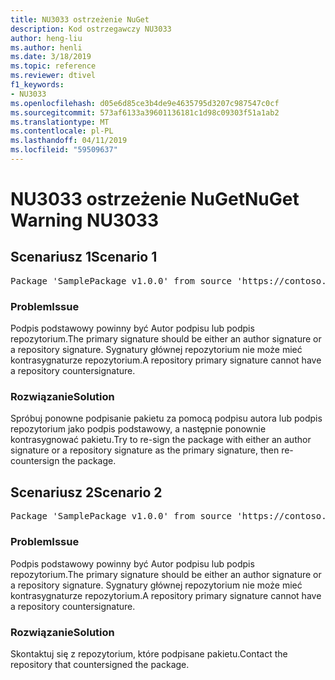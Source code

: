 ```yaml
---
title: NU3033 ostrzeżenie NuGet
description: Kod ostrzegawczy NU3033
author: heng-liu
ms.author: henli
ms.date: 3/18/2019
ms.topic: reference
ms.reviewer: dtivel
f1_keywords:
- NU3033
ms.openlocfilehash: d05e6d85ce3b4de9e4635795d3207c987547c0cf
ms.sourcegitcommit: 573af6133a39601136181c1d98c09303f51a1ab2
ms.translationtype: MT
ms.contentlocale: pl-PL
ms.lasthandoff: 04/11/2019
ms.locfileid: "59509637"
---
```

# <a name="nuget-warning-nu3033"></a><span data-ttu-id="8d8c3-103">NU3033 ostrzeżenie NuGet</span><span class="sxs-lookup"><span data-stu-id="8d8c3-103">NuGet Warning NU3033</span></span>

## <a name="scenario-1"></a><span data-ttu-id="8d8c3-104">Scenariusz 1</span><span class="sxs-lookup"><span data-stu-id="8d8c3-104">Scenario 1</span></span>

<pre>Package 'SamplePackage v1.0.0' from source 'https://contoso.com/index.json': A repository primary signature must not have a repository countersignature.</pre>

### <a name="issue"></a><span data-ttu-id="8d8c3-105">Problem</span><span class="sxs-lookup"><span data-stu-id="8d8c3-105">Issue</span></span>

<span data-ttu-id="8d8c3-106">Podpis podstawowy powinny być Autor podpisu lub podpis repozytorium.</span><span class="sxs-lookup"><span data-stu-id="8d8c3-106">The primary signature should be either an author signature or a repository signature.</span></span> <span data-ttu-id="8d8c3-107">Sygnatury głównej repozytorium nie może mieć kontrasygnaturze repozytorium.</span><span class="sxs-lookup"><span data-stu-id="8d8c3-107">A repository primary signature cannot have a repository countersignature.</span></span>

### <a name="solution"></a><span data-ttu-id="8d8c3-108">Rozwiązanie</span><span class="sxs-lookup"><span data-stu-id="8d8c3-108">Solution</span></span>

<span data-ttu-id="8d8c3-109">Spróbuj ponowne podpisanie pakietu za pomocą podpisu autora lub podpis repozytorium jako podpis podstawowy, a następnie ponownie kontrasygnować pakietu.</span><span class="sxs-lookup"><span data-stu-id="8d8c3-109">Try to re-sign the package with either an author signature or a repository signature as the primary signature, then re-countersign the package.</span></span>



## <a name="scenario-2"></a><span data-ttu-id="8d8c3-110">Scenariusz 2</span><span class="sxs-lookup"><span data-stu-id="8d8c3-110">Scenario 2</span></span>

<pre>Package 'SamplePackage v1.0.0' from source 'https://contoso.com/index.json': A repository primary signature must not have a repository countersignature.</pre>

### <a name="issue"></a><span data-ttu-id="8d8c3-111">Problem</span><span class="sxs-lookup"><span data-stu-id="8d8c3-111">Issue</span></span>

<span data-ttu-id="8d8c3-112">Podpis podstawowy powinny być Autor podpisu lub podpis repozytorium.</span><span class="sxs-lookup"><span data-stu-id="8d8c3-112">The primary signature should be either an author signature or a repository signature.</span></span> <span data-ttu-id="8d8c3-113">Sygnatury głównej repozytorium nie może mieć kontrasygnaturze repozytorium.</span><span class="sxs-lookup"><span data-stu-id="8d8c3-113">A repository primary signature cannot have a repository countersignature.</span></span>

### <a name="solution"></a><span data-ttu-id="8d8c3-114">Rozwiązanie</span><span class="sxs-lookup"><span data-stu-id="8d8c3-114">Solution</span></span>

<span data-ttu-id="8d8c3-115">Skontaktuj się z repozytorium, które podpisane pakietu.</span><span class="sxs-lookup"><span data-stu-id="8d8c3-115">Contact the repository that countersigned the package.</span></span>